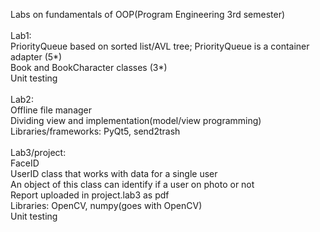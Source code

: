 Labs on fundamentals of OOP(Program Engineering 3rd semester)<br/>
<br/>
Lab1:<br/>
PriorityQueue based on sorted list/AVL tree; PriorityQueue is a container adapter (5*)<br/>
Book and BookCharacter classes (3*)<br/>
Unit testing<br/>
<br/>
Lab2:<br/>
Offline file manager<br/>
Dividing view and implementation(model/view programming)<br/>
Libraries/frameworks: PyQt5, send2trash<br/>
<br/>
Lab3/project:<br/>
FaceID<br/>
UserID class that works with data for a single user<br/>
An object of this class can identify if a user on photo or not<br/>
Report uploaded in project.lab3 as pdf <br/>
Libraries: OpenCV, numpy(goes with OpenCV)<br/>
Unit testing<br/>


